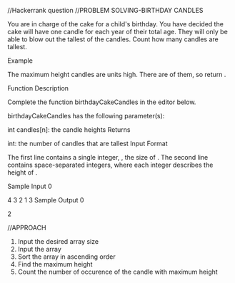 //Hackerrank question
//PROBLEM SOLVING-BIRTHDAY CANDLES

You are in charge of the cake for a child's birthday. You have decided the cake will have one candle for each year of their total age. They will only be able to blow out the tallest of the candles. Count how many candles are tallest.

Example


The maximum height candles are  units high. There are  of them, so return .

Function Description

Complete the function birthdayCakeCandles in the editor below.

birthdayCakeCandles has the following parameter(s):

int candles[n]: the candle heights
Returns

int: the number of candles that are tallest
Input Format

The first line contains a single integer, , the size of .
The second line contains  space-separated integers, where each integer  describes the height of .

Sample Input 0

4
3 2 1 3
Sample Output 0

2


//APPROACH
1. Input the desired array size
2. Input the array
3. Sort the array in ascending order
4. Find the maximum height
5. Count the number of occurence of the candle with maximum height